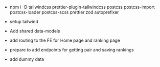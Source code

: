 - npm i -D tailwindcss prettier-plugin-tailwindcss postcss postcss-import postcss-loader postcss-scss prettier zod autoprefixer
- setup tailwind

- Add shared data-models

- add routing to the FE for Home page and ranking page
- prepare to add endpoints for getting pair and saving rankings
- add dummy data

